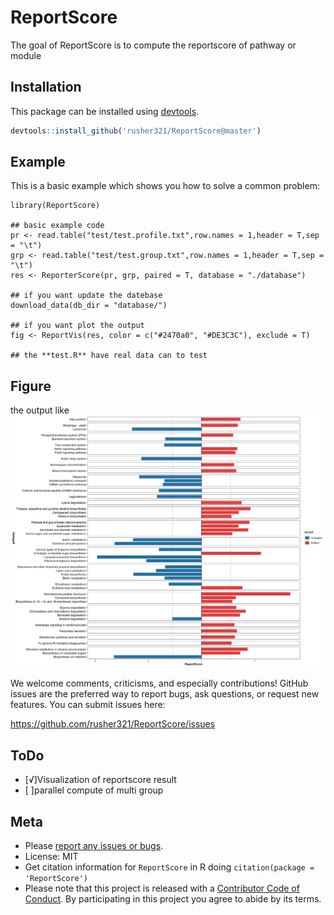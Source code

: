 
# ReportScore

<!-- badges: start -->
<!-- badges: end -->

The goal of ReportScore is to compute the reportscore of pathway or module

## Installation

This package can be installed using [devtools](http://cran.r-project.org/web/packages/devtools/index.html).

```r
devtools::install_github('rusher321/ReportScore@master')
```

## Example

This is a basic example which shows you how to solve a common problem:

```{r example}
library(ReportScore)

## basic example code
pr <- read.table("test/test.profile.txt",row.names = 1,header = T,sep = "\t")
grp <- read.table("test/test.group.txt",row.names = 1,header = T,sep = "\t")
res <- ReporterScore(pr, grp, paired = T, database = "./database")

## if you want update the datebase 
download_data(db_dir = "database/")

## if you want plot the output
fig <- ReportVis(res, color = c("#2470a0", "#DE3C3C"), exclude = T)

## the **test.R** have real data can to test

```
## Figure 
the output like 
![this](fig/test.png)

We welcome comments, criticisms, and especially contributions! GitHub
issues are the preferred way to report bugs, ask questions, or request
new features. You can submit issues here:

<https://github.com/rusher321/ReportScore/issues>

ToDo 
-----

- [√]Visualization of reportscore result 
- [ ]parallel compute of multi group 


Meta
----

-   Please [report any issues or
    bugs](https://github.com/rusher321/microbiotaPair/issues).
-   License: MIT
-   Get citation information for `ReportScore` in R doing
    `citation(package = 'ReportScore')`
-   Please note that this project is released with a [Contributor Code
    of Conduct](CONDUCT.md). By participating in this project you agree
    to abide by its terms.
